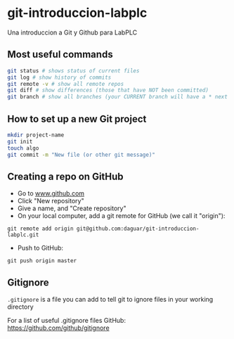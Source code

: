 git-introduccion-labplc
=======================

Una introduccion a Git y Github para LabPLC


## Most useful commands

```bash
git status # shows status of current files
git log # show history of commits
git remote -v # show all remote repos
git diff # show differences (those that have NOT been committed)
git branch # show all branches (your CURRENT branch will have a * next to it)
```

## How to set up a new Git project

```bash
mkdir project-name
git init
touch algo
git commit -m "New file (or other git message)"
```

## Creating a repo on GitHub

- Go to www.github.com
- Click "New repository"
- Give a name, and "Create repository"
- On your local computer, add a git remote for GitHub (we call it "origin"):

`git remote add origin git@github.com:daguar/git-introduccion-labplc.git`
- Push to GitHub:

`git push origin master`


## Gitignore

`.gitignore` is a file you can add to tell git to ignore files in your working directory

For a list of useful .gitignore files GitHub: https://github.com/github/gitignore
